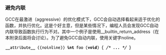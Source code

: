 ### 避免内联

GCC在最激进（aggressive）的优化模式下，GCC会自动选择看起来适于优化的函数，并执行优化。这是个好主意，但是某些情况下，编程人员会发现GCC自动内联导致函数执行行为不对。其中一个例子是使用__builtin_return_address（在本附录后面将会讨论）。为了避免GCC自动内联，使用关键字noline。



![586.png](../images/586.png)
